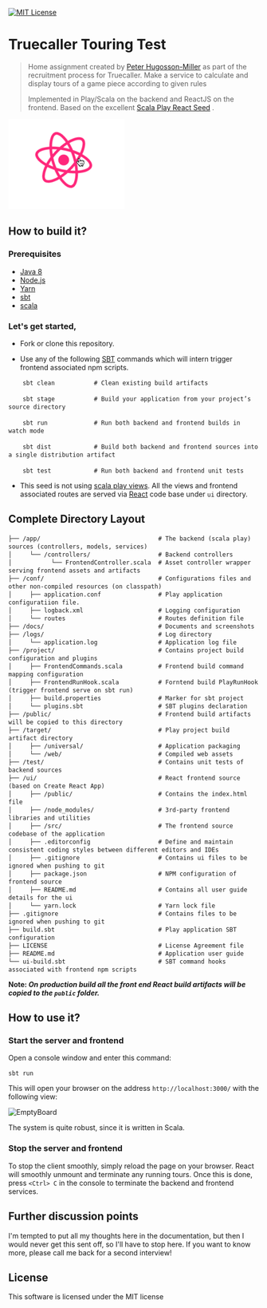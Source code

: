 [![MIT License][license-badge]][LICENSE]

# Truecaller Touring Test

> Home assignment created by [Peter Hugosson-Miller][oldmanlink-profile] as part of the recruitment process for Truecaller. Make a service to calculate and display tours of a game piece according to given rules 
> 
> Implemented in Play/Scala on the backend and ReactJS on the frontend. Based on the excellent [Scala Play React Seed](http://bit.ly/2A1AzEq) .
 
![Touring](https://github.com/OldManLink/truetest/blob/master/docs/01_Touring.png)

## How to build it?

### Prerequisites

* [Java 8](https://www.oracle.com/java/technologies/javase-jdk8-downloads.html)
* [Node.js](https://nodejs.org/)
* [Yarn](https://classic.yarnpkg.com/en/docs/install/)
* [sbt](https://www.scala-sbt.org/download.html)
* [scala](https://www.scala-lang.org/download/)

### Let's get started,

* Fork or clone this repository.

* Use any of the following [SBT](http://www.scala-sbt.org/) commands which will intern trigger frontend associated npm scripts.

```
    sbt clean           # Clean existing build artifacts

    sbt stage           # Build your application from your project’s source directory

    sbt run             # Run both backend and frontend builds in watch mode

    sbt dist            # Build both backend and frontend sources into a single distribution artifact

    sbt test            # Run both backend and frontend unit tests
```

* This seed is not using [scala play views](https://www.playframework.com/documentation/2.6.x/ScalaTemplates). All the views and frontend associated routes are served via [React](https://reactjs.org/) code base under `ui` directory.

## Complete Directory Layout

```
├── /app/                                 # The backend (scala play) sources (controllers, models, services)
│     └── /controllers/                   # Backend controllers
│           └── FrontendController.scala  # Asset controller wrapper serving frontend assets and artifacts
├── /conf/                                # Configurations files and other non-compiled resources (on classpath)
│     ├── application.conf                # Play application configuratiion file.
│     ├── logback.xml                     # Logging configuration
│     └── routes                          # Routes definition file
├── /docs/                                # Documents and screenshots
├── /logs/                                # Log directory
│     └── application.log                 # Application log file
├── /project/                             # Contains project build configuration and plugins
│     ├── FrontendCommands.scala          # Frontend build command mapping configuration
│     ├── FrontendRunHook.scala           # Forntend build PlayRunHook (trigger frontend serve on sbt run)
│     ├── build.properties                # Marker for sbt project
│     └── plugins.sbt                     # SBT plugins declaration
├── /public/                              # Frontend build artifacts will be copied to this directory
├── /target/                              # Play project build artifact directory
│     ├── /universal/                     # Application packaging
│     └── /web/                           # Compiled web assets
├── /test/                                # Contains unit tests of backend sources
├── /ui/                                  # React frontend source (based on Create React App)
│     ├── /public/                        # Contains the index.html file
│     ├── /node_modules/                  # 3rd-party frontend libraries and utilities
│     ├── /src/                           # The frontend source codebase of the application
│     ├── .editorconfig                   # Define and maintain consistent coding styles between different editors and IDEs
│     ├── .gitignore                      # Contains ui files to be ignored when pushing to git
│     ├── package.json                    # NPM configuration of frontend source
│     ├── README.md                       # Contains all user guide details for the ui
│     └── yarn.lock                       # Yarn lock file
├── .gitignore                            # Contains files to be ignored when pushing to git
├── build.sbt                             # Play application SBT configuration
├── LICENSE                               # License Agreement file
├── README.md                             # Application user guide
└── ui-build.sbt                          # SBT command hooks associated with frontend npm scripts 
```

**Note: _On production build all the front end React build artifacts will be copied to the `public` folder._**

## How to use it?

### Start the server and frontend
Open a console window and enter this command:
```
sbt run
```
This will open your browser on the address `http://localhost:3000/` with the following view:

![EmptyBoard](https://github.com/OldManLink/hivetest/blob/master/docs/00_EmptyBoard.png)

The system is quite robust, since it is written in Scala. 

### Stop the server and frontend
To stop the client smoothly, simply reload the page on your browser. React will smoothly unmount and terminate any running tours. Once this is done, press `<Ctrl> C` in the console to terminate the backend and frontend services.

## Further discussion points
I'm tempted to put all my thoughts here in the documentation, but then I would never get this sent off, so I'll have to stop here. If you want to know more, please call me back for a second interview!


## License

This software is licensed under the MIT license

[license-badge]: http://img.shields.io/badge/license-MIT-blue.svg?style=flat
[license]: https://github.com/yohangz/java-play-react-seed/blob/master/README.md

[oldmanlink-profile]: https://github.com/oldmanlink
